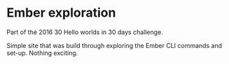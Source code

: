 # Ember exploration
Part of the 2016 30 Hello worlds in 30 days challenge.

Simple site that was build through exploring the Ember CLI commands and set-up. Nothing exciting.